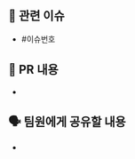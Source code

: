 ## 🔗 관련 이슈
<!-- 연관된 이슈 번호를 작성해주세요. -->
- #이슈번호


## 📌 PR 내용
<!-- PR 내용을 설명해주세요. -->
- 

## 🗣️ 팀원에게 공유할 내용
<!-- 팀원들이 알아야 할 내용이나 논의해야 할 부분이 있다면 작성해주세요. -->
<!-- 리뷰어가 중점적으로 봐줬으면 하는 부분이 있으면 작성해주세요. -->
- 
